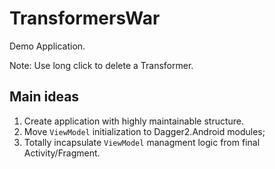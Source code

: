 # TransformersWar
Demo Application.

Note: Use long click to delete a Transformer.

## Main ideas  
1. Create application with highly maintainable structure.
2. Move `ViewModel` initialization to Dagger2.Android modules;
3. Totally incapsulate `ViewModel` managment logic from final Activity/Fragment.

